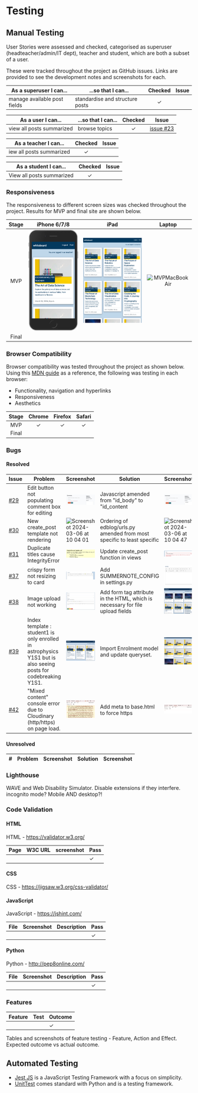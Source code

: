 # Testing
## Manual Testing

User Stories were assessed and checked, categorised as superuser (headteacher/admin/IT dept), teacher and student, which are both a subset of a user.

These were tracked throughout the project as GitHub issues. Links are provided to see the development notes and screenshots for each.

| As a superuser I can... | ...so that I can... | Checked | Issue |
| - | - | :-: | :-: |
| manage available post fields | standardise and structure posts | &check;

| As a user I can... | ...so that I can... | Checked | Issue |
| - | - | :-: | :-: |
| view all posts summarized | browse topics | &check; | [issue #23](https://github.com/alanjameschapman/whiteboard/issues/23)

| As a teacher I can... | Checked | Issue |
| - | :-: | :-: |
| iew all posts summarized | &check;

| As a student I can... | Checked | Issue |
| - | :-: | :-: |
| View all posts summarized | &check;


### Responsiveness

The responsiveness to different screen sizes was checked throughout the project. Results for MVP and final site are shown below.

| Stage | iPhone 6/7/8 | iPad | Laptop
| :-: | :-: | :-: | :-: |
| MVP | ![MVPiPhone678](/docs/testing/response/mvp/iphone678.png) | ![MVPiPad](/docs/testing/response/mvp/ipadair.png) | ![MVPMacBookAir](/docs/testing/response/mvp/macbookair.png)
| Final | 

### Browser Compatibility

Browser compatibility was tested throughout the project as shown below. Using this [MDN guide](https://developer.mozilla.org/en-US/docs/Learn/Tools_and_testing/Cross_browser_testing/Introduction) as a reference, the following was testing in each browser:
- Functionality, navigation and hyperlinks
- Responsiveness
- Aesthetics

| Stage | Chrome | Firefox | Safari
| :-: | :-: | :-: | :-: |
| MVP | &check; | &check; | &check; |
| Final | 

### Bugs
#### Resolved

| Issue | Problem | Screenshot | Solution | Screenshot |
| --- | --- | --- | --- | --- |
| [#29](https://github.com/alanjameschapman/whiteboard/issues/29) | Edit button not populating comment box for editing | ![#29](/docs/issues/29-1.png) | Javascript amended from "id_body" to "id_content | ![#29](/docs/issues/29-2.png) |
| [#30](https://github.com/alanjameschapman/whiteboard/issues/30) | New create_post template not rendering | <img width="638" alt="Screenshot 2024-03-06 at 10 04 01" src="https://github.com/alanjameschapman/whiteboard/assets/137620143/92e38f97-34e0-48dc-bbad-0bfbaf739215"> | Ordering of edblog/urls.py amended from most specific to least specific | <img width="638" alt="Screenshot 2024-03-06 at 10 04 47" src="https://github.com/alanjameschapman/whiteboard/assets/137620143/53372de8-e38c-4516-b7ab-4d9f4021fb5b"> |
| [#31](https://github.com/alanjameschapman/whiteboard/issues/31) | Duplicate titles cause IntegrityError | ![#31](/docs/issues/31-1.png) | Update create_post function in views | ![#31](/docs/issues/31-2.png) |
| [#37](https://github.com/alanjameschapman/whiteboard/issues/37) | crispy form not resizing to card | ![#37](/docs/issues/37-1.png) | Add SUMMERNOTE_CONFIG in settings.py | ![#37](/docs/issues/37-2.png) |
| [#38](https://github.com/alanjameschapman/whiteboard/issues/38) | Image upload not working | ![#38](/docs/issues/38-1.png) | Add form tag attribute in the HTML, which is necessary for file upload fields | ![#38](/docs/issues/38-2.png) |
| [#39](https://github.com/alanjameschapman/whiteboard/issues/39) | Index template : student1 is only enrolled in astrophysics Y1S1 but is also seeing posts for codebreaking Y1S1. | ![#39](/docs/issues/39-2.png) | Import Enrolment model and update queryset. | ![#39](/docs/issues/39-4.png) |
| [#42](https://github.com/alanjameschapman/whiteboard/issues/42) | "Mixed content" console error due to Cloudinary (http/https) on page load. | ![#42](/docs/issues/42-1.png) | Add meta to base.html to force https | ![#42](/docs/issues/42-2.png) |


#### Unresolved

| # | Problem | Screenshot | Solution | Screenshot |
| --- | --- | --- | --- | --- |

### Lighthouse

WAVE and Web Disability Simulator. Disable extensions if they interfere. incognito mode? Mobile AND desktop?!

### Code Validation

#### HTML

HTML - https://validator.w3.org/

| Page | W3C URL | screenshot | Pass |
| - | - | - | - |
| | | | &check; |

#### CSS

CSS - https://jigsaw.w3.org/css-validator/

#### JavaScript

JavaScript - https://jshint.com/

| File | Screenshot | Description | Pass |
| - | - | - | - |
| | | | &check; |

#### Python

Python - http://pep8online.com/

| File | Screenshot | Description | Pass |
| - | - | - | - |
| | | | &check; |

### Features

| Feature | Test | Outcome |
| - | - | - |
| | | &check; |

Tables and screenshots of feature testing - Feature, Action and Effect. Expected outcome vs actual outcome.

## Automated Testing
- [Jest JS](https://jestjs.io/) is a JavaScript Testing Framework with a focus on simplicity.
- [UnitTest](https://docs.python.org/3/library/unittest.html) comes standard with Python and is a testing framework.
